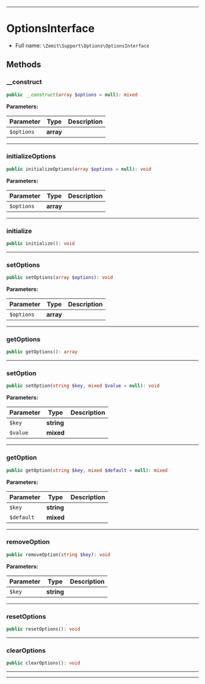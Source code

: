 ***

# OptionsInterface





* Full name: `\Zemit\Support\Options\OptionsInterface`



## Methods


### __construct



```php
public __construct(array $options = null): mixed
```








**Parameters:**

| Parameter | Type | Description |
|-----------|------|-------------|
| `$options` | **array** |  |





***

### initializeOptions



```php
public initializeOptions(array $options = null): void
```








**Parameters:**

| Parameter | Type | Description |
|-----------|------|-------------|
| `$options` | **array** |  |





***

### initialize



```php
public initialize(): void
```












***

### setOptions



```php
public setOptions(array $options): void
```








**Parameters:**

| Parameter | Type | Description |
|-----------|------|-------------|
| `$options` | **array** |  |





***

### getOptions



```php
public getOptions(): array
```












***

### setOption



```php
public setOption(string $key, mixed $value = null): void
```








**Parameters:**

| Parameter | Type | Description |
|-----------|------|-------------|
| `$key` | **string** |  |
| `$value` | **mixed** |  |





***

### getOption



```php
public getOption(string $key, mixed $default = null): mixed
```








**Parameters:**

| Parameter | Type | Description |
|-----------|------|-------------|
| `$key` | **string** |  |
| `$default` | **mixed** |  |





***

### removeOption



```php
public removeOption(string $key): void
```








**Parameters:**

| Parameter | Type | Description |
|-----------|------|-------------|
| `$key` | **string** |  |





***

### resetOptions



```php
public resetOptions(): void
```












***

### clearOptions



```php
public clearOptions(): void
```












***


***
